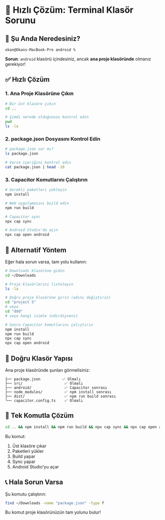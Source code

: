 # 🚨 Hızlı Çözüm: Terminal Klasör Sorunu

## 📍 Şu Anda Neredesiniz?
```
okan@Okans-MacBook-Pro android %
```
**Sorun**: `android` klasörü içindesiniz, ancak **ana proje klasöründe** olmanız gerekiyor!

## ✅ Hızlı Çözüm

### 1. Ana Proje Klasörüne Çıkın
```bash
# Bir üst klasöre çıkın
cd ..

# Şimdi nerede olduğunuzu kontrol edin
pwd
ls -la
```

### 2. package.json Dosyasını Kontrol Edin
```bash
# package.json var mı?
ls package.json

# Varsa içeriğini kontrol edin
cat package.json | head -10
```

### 3. Capacitor Komutlarını Çalıştırın
```bash
# Gerekli paketleri yükleyin
npm install

# Web uygulamasını build edin
npm run build

# Capacitor sync
npx cap sync

# Android Studio'da açın
npx cap open android
```

## 🎯 Alternatif Yöntem

Eğer hala sorun varsa, tam yolu kullanın:

```bash
# Downloads klasörüne gidin
cd ~/Downloads

# Proje klasörlerini listeleyin
ls -la

# Doğru proje klasörüne girin (adını değiştirin)
cd "project 5"
# veya
cd "ddd" 
# veya hangi isimle indirdiyseniz

# Sonra Capacitor komutlarını çalıştırın
npm install
npm run build
npx cap sync
npx cap open android
```

## 📂 Doğru Klasör Yapısı

Ana proje klasöründe şunları görmelisiniz:
```
├── package.json          ✅ Olmalı
├── src/                   ✅ Olmalı
├── android/               ✅ Capacitor sonrası
├── node_modules/          ✅ npm install sonrası
├── dist/                  ✅ npm run build sonrası
└── capacitor.config.ts    ✅ Olmalı
```

## 🚀 Tek Komutla Çözüm

```bash
cd .. && npm install && npm run build && npx cap sync && npx cap open android
```

Bu komut:
1. Üst klasöre çıkar
2. Paketleri yükler  
3. Build yapar
4. Sync yapar
5. Android Studio'yu açar

## 📞 Hala Sorun Varsa

Şu komutu çalıştırın:
```bash
find ~/Downloads -name "package.json" -type f
```

Bu komut proje klasörünüzün tam yolunu bulur!